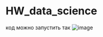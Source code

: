 # HW_data_science

код можно запустить так ![image](https://github.com/1Denis1985/HW_data_science/assets/16918054/8a432da6-81a6-4e1b-812a-3732251bab5f)
